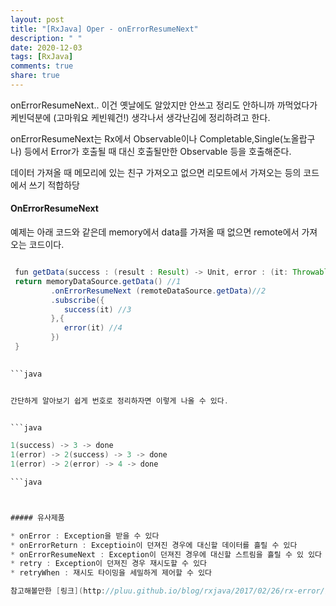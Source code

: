 ```yaml
---
layout: post
title: "[RxJava] Oper - onErrorResumeNext"
description: " "
date: 2020-12-03
tags: [RxJava]
comments: true
share: true
---
```



onErrorResumeNext.. 이건 옛날에도 알았지만 안쓰고 정리도 안하니까 까먹었다가 케빈덕분에 (고마워요 케빈웨건!) 생각나서 생각난김에 정리하려고 한다.

onErrorResumeNext는 Rx에서 Observable이나 Completable,Single(노올랍구나) 등에서 Error가 호출될 때 대신 호출될만한 Observable 등을 호출해준다.

데이터 가져올 때 메모리에 있는 친구 가져오고 없으면 리모트에서 가져오는 등의 코드에서 쓰기 적합하당

#### OnErrorResumeNext

예제는 아래 코드와 같은데 memory에서 data를 가져올 때 없으면 remote에서 가져오는 코드이다. 


```java

 fun getData(success : (result : Result) -> Unit, error : (it: Throwable) -> Unit) : Disposable{
 return memoryDataSource.getData() //1
 		 .onErrorResumeNext (remoteDataSource.getData)//2
 		 .subscribe({
 		 	success(it) //3
 		 },{
 		 	error(it) //4
 		 }) 
 }
  

```java


간단하게 알아보기 쉽게 번호로 정리하자면 이렇게 나올 수 있다.


```java

1(success) -> 3 -> done
1(error) -> 2(success) -> 3 -> done
1(error) -> 2(error) -> 4 -> done

```java



##### 유사제품

* onError : Exception을 받을 수 있다
* onErrorReturn : Exceptioin이 던져진 경우에 대신할 데이터를 흘릴 수 있다
* onErrorResumeNext : Exception이 던져진 경우에 대신할 스트림을 흘릴 수 있 있다
* retry : Exception이 던져진 경우 재시도할 수 있다
* retryWhen : 재시도 타이밍을 세밀하게 제어할 수 있다

참고해볼만한 [링크](http://pluu.github.io/blog/rxjava/2017/02/26/rx-error/)